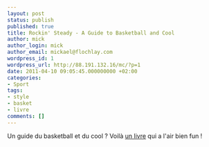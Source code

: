 ```yaml
---
layout: post
status: publish
published: true
title: Rockin' Steady - A Guide to Basketball and Cool
author: mick
author_login: mick
author_email: mickael@flochlay.com
wordpress_id: 1
wordpress_url: http://88.191.132.16/mc/?p=1
date: 2011-04-10 09:05:45.000000000 +02:00
categories:
- Sport
tags:
- style
- basket
- livre
comments: []
---
```


Un guide du basketball et du cool ? Voilà [un livre][1] qui a l'air bien fun !

[1]: http://www.amazon.com/Rockin-Steady-Guide-Basketball-Cool/dp/B0078XQ984
